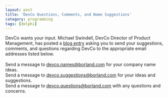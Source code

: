 ```yaml
---
layout: post
title: 'DevCo Questions, Comments, and Name Suggestions'
category: programming
tags: [delphi]
---
```


DevCo wants your input.  Michael Swindell, DevCo Director of Product Management, has posted a <a href="http://blogs.borland.com/michaelswindell/archive/2006/05/25.aspx">blog entry</a> asking you to send your suggestions, comments, and questions regarding DevCo to the appropriate email addresses listed below.<br /><br />Send a message to <a href="devco.names@borland.com">devco.names@borland.com</a> for your company name ideas.<br />Send a message to <a href="devco.suggestions@borland.com">devco.suggestions@borland.com</a> for your ideas and suggestions.<br />Send a message to <a href="devco.questions@borland.com">devco.questions@borland.com</a> with any questions and concerns.
